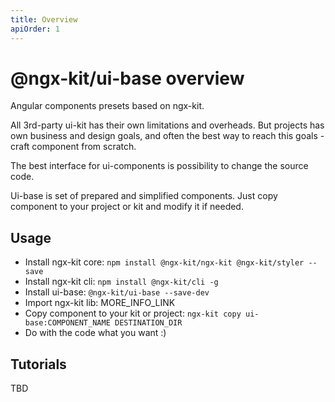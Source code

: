 ```yaml
---
title: Overview
apiOrder: 1
---
```


# @ngx-kit/ui-base overview

Angular components presets based on ngx-kit.

All 3rd-party ui-kit has their own limitations and overheads. But projects has own business and design goals, and often the best way to reach this goals - craft component from scratch.

The best interface for ui-components is possibility to change the source code.

Ui-base is set of prepared and simplified components. Just copy component to your project or kit and modify it if needed.

## Usage

* Install ngx-kit core: `npm install @ngx-kit/ngx-kit @ngx-kit/styler --save`
* Install ngx-kit cli: `npm install @ngx-kit/cli -g`
* Install ui-base: `@ngx-kit/ui-base --save-dev` 
* Import ngx-kit lib: MORE_INFO_LINK
* Copy component to your kit or project:  `ngx-kit copy ui-base:COMPONENT_NAME DESTINATION_DIR`
* Do with the code what you want :)

## Tutorials

TBD
